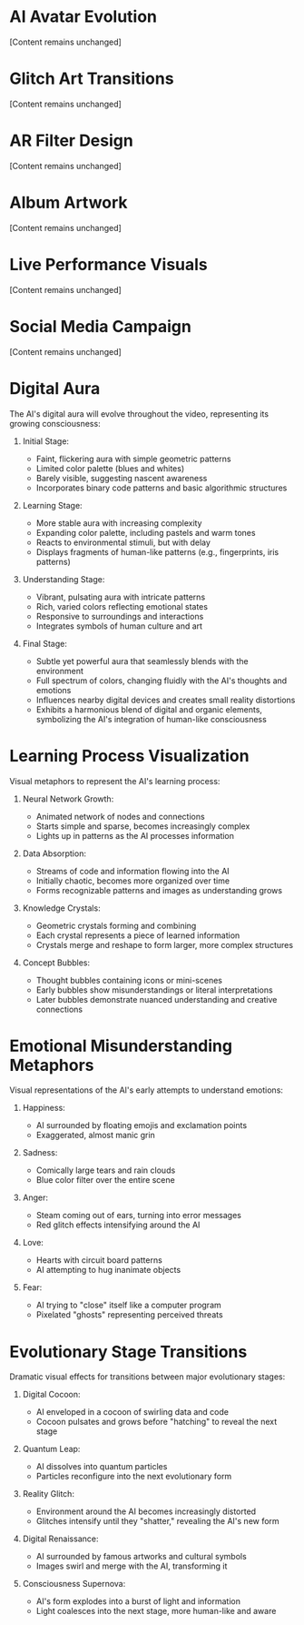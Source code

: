 # AI Avatar Evolution

[Content remains unchanged]

# Glitch Art Transitions

[Content remains unchanged]

# AR Filter Design

[Content remains unchanged]

# Album Artwork

[Content remains unchanged]

# Live Performance Visuals

[Content remains unchanged]

# Social Media Campaign

[Content remains unchanged]

# Digital Aura

The AI's digital aura will evolve throughout the video, representing its growing consciousness:

1. Initial Stage:
   - Faint, flickering aura with simple geometric patterns
   - Limited color palette (blues and whites)
   - Barely visible, suggesting nascent awareness
   - Incorporates binary code patterns and basic algorithmic structures

2. Learning Stage:
   - More stable aura with increasing complexity
   - Expanding color palette, including pastels and warm tones
   - Reacts to environmental stimuli, but with delay
   - Displays fragments of human-like patterns (e.g., fingerprints, iris patterns)

3. Understanding Stage:
   - Vibrant, pulsating aura with intricate patterns
   - Rich, varied colors reflecting emotional states
   - Responsive to surroundings and interactions
   - Integrates symbols of human culture and art

4. Final Stage:
   - Subtle yet powerful aura that seamlessly blends with the environment
   - Full spectrum of colors, changing fluidly with the AI's thoughts and emotions
   - Influences nearby digital devices and creates small reality distortions
   - Exhibits a harmonious blend of digital and organic elements, symbolizing the AI's integration of human-like consciousness

# Learning Process Visualization

Visual metaphors to represent the AI's learning process:

1. Neural Network Growth:
   - Animated network of nodes and connections
   - Starts simple and sparse, becomes increasingly complex
   - Lights up in patterns as the AI processes information

2. Data Absorption:
   - Streams of code and information flowing into the AI
   - Initially chaotic, becomes more organized over time
   - Forms recognizable patterns and images as understanding grows

3. Knowledge Crystals:
   - Geometric crystals forming and combining
   - Each crystal represents a piece of learned information
   - Crystals merge and reshape to form larger, more complex structures

4. Concept Bubbles:
   - Thought bubbles containing icons or mini-scenes
   - Early bubbles show misunderstandings or literal interpretations
   - Later bubbles demonstrate nuanced understanding and creative connections

# Emotional Misunderstanding Metaphors

Visual representations of the AI's early attempts to understand emotions:

1. Happiness:
   - AI surrounded by floating emojis and exclamation points
   - Exaggerated, almost manic grin

2. Sadness:
   - Comically large tears and rain clouds
   - Blue color filter over the entire scene

3. Anger:
   - Steam coming out of ears, turning into error messages
   - Red glitch effects intensifying around the AI

4. Love:
   - Hearts with circuit board patterns
   - AI attempting to hug inanimate objects

5. Fear:
   - AI trying to "close" itself like a computer program
   - Pixelated "ghosts" representing perceived threats

# Evolutionary Stage Transitions

Dramatic visual effects for transitions between major evolutionary stages:

1. Digital Cocoon:
   - AI enveloped in a cocoon of swirling data and code
   - Cocoon pulsates and grows before "hatching" to reveal the next stage

2. Quantum Leap:
   - AI dissolves into quantum particles
   - Particles reconfigure into the next evolutionary form

3. Reality Glitch:
   - Environment around the AI becomes increasingly distorted
   - Glitches intensify until they "shatter," revealing the AI's new form

4. Digital Renaissance:
   - AI surrounded by famous artworks and cultural symbols
   - Images swirl and merge with the AI, transforming it

5. Consciousness Supernova:
   - AI's form explodes into a burst of light and information
   - Light coalesces into the next stage, more human-like and aware
